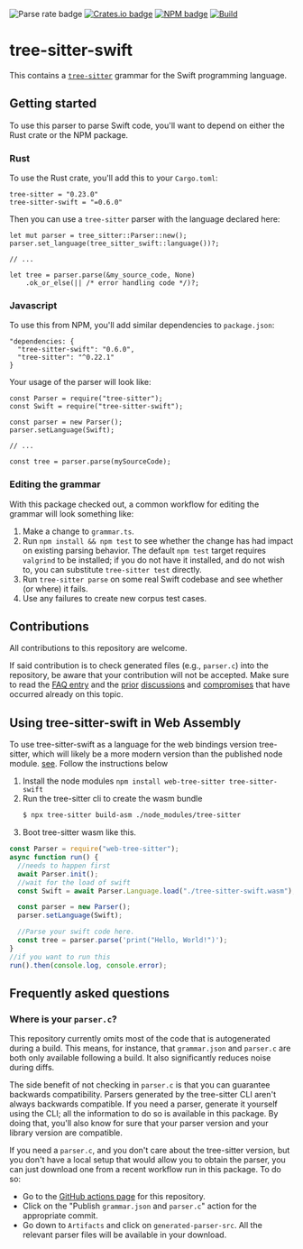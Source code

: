 ![Parse rate badge](https://byob.yarr.is/alex-pinkus/tree-sitter-swift/parse_rate)
[![Crates.io badge](https://byob.yarr.is/alex-pinkus/tree-sitter-swift/crates_io_version)](https://crates.io/crates/tree-sitter-swift)
[![NPM badge](https://byob.yarr.is/alex-pinkus/tree-sitter-swift/npm_version)](https://www.npmjs.com/package/tree-sitter-swift)
[![Build](https://github.com/alex-pinkus/tree-sitter-swift/actions/workflows/top-repos.yml/badge.svg)](https://github.com/alex-pinkus/tree-sitter-swift/actions/workflows/top-repos.yml)

# tree-sitter-swift

This contains a [`tree-sitter`](https://tree-sitter.github.io/tree-sitter) grammar for the Swift programming language.

## Getting started

To use this parser to parse Swift code, you'll want to depend on either the Rust crate or the NPM package.

### Rust

To use the Rust crate, you'll add this to your `Cargo.toml`:

```
tree-sitter = "0.23.0"
tree-sitter-swift = "=0.6.0"
```

Then you can use a `tree-sitter` parser with the language declared here:

```
let mut parser = tree_sitter::Parser::new();
parser.set_language(tree_sitter_swift::language())?;

// ...

let tree = parser.parse(&my_source_code, None)
    .ok_or_else(|| /* error handling code */)?;
```

### Javascript

To use this from NPM, you'll add similar dependencies to `package.json`:

```
"dependencies: {
  "tree-sitter-swift": "0.6.0",
  "tree-sitter": "^0.22.1"
}
```

Your usage of the parser will look like:

```
const Parser = require("tree-sitter");
const Swift = require("tree-sitter-swift");

const parser = new Parser();
parser.setLanguage(Swift);

// ...

const tree = parser.parse(mySourceCode);
```

### Editing the grammar

With this package checked out, a common workflow for editing the grammar will look something like:

1. Make a change to `grammar.ts`.
2. Run `npm install && npm test` to see whether the change has had impact on existing parsing behavior. The default
   `npm test` target requires `valgrind` to be installed; if you do not have it installed, and do not wish to, you can
   substitute `tree-sitter test` directly.
3. Run `tree-sitter parse` on some real Swift codebase and see whether (or where) it fails.
4. Use any failures to create new corpus test cases.

## Contributions

All contributions to this repository are welcome.

If said contribution is to check generated files (e.g., `parser.c`) into the repository, be aware that your contribution will not be accepted. Make sure to read the [FAQ entry](https://github.com/alex-pinkus/tree-sitter-swift?tab=readme-ov-file#where-is-your-parserc) and the [prior](https://github.com/alex-pinkus/tree-sitter-swift/issues/362) [discussions](https://github.com/alex-pinkus/tree-sitter-swift/pull/315) and [compromises](https://github.com/alex-pinkus/tree-sitter-swift/issues/149) that have occurred already on this topic.

## Using tree-sitter-swift in Web Assembly

To use tree-sitter-swift as a language for the web bindings version tree-sitter, which will likely be a more modern version than the published node
module. [see](https://github.com/tree-sitter/tree-sitter/blob/master/lib/binding_web/README.md). Follow the instructions below

1. Install the node modules `npm install web-tree-sitter tree-sitter-swift`
2. Run the tree-sitter cli to create the wasm bundle
   ```sh
   $ npx tree-sitter build-asm ./node_modules/tree-sitter
   ```
3. Boot tree-sitter wasm like this.

```js
const Parser = require("web-tree-sitter");
async function run() {
  //needs to happen first
  await Parser.init();
  //wait for the load of swift
  const Swift = await Parser.Language.load("./tree-sitter-swift.wasm");

  const parser = new Parser();
  parser.setLanguage(Swift);

  //Parse your swift code here.
  const tree = parser.parse('print("Hello, World!")');
}
//if you want to run this
run().then(console.log, console.error);
```

## Frequently asked questions

### Where is your `parser.c`?

This repository currently omits most of the code that is autogenerated during a build. This means, for instance, that
`grammar.json` and `parser.c` are both only available following a build. It also significantly reduces noise during
diffs.

The side benefit of not checking in `parser.c` is that you can guarantee backwards compatibility. Parsers generated by
the tree-sitter CLI aren't always backwards compatible. If you need a parser, generate it yourself using the CLI; all
the information to do so is available in this package. By doing that, you'll also know for sure that your parser version
and your library version are compatible.

If you need a `parser.c`, and you don't care about the tree-sitter version, but you don't have a local setup that would
allow you to obtain the parser, you can just download one from a recent workflow run in this package. To do so:

- Go to the [GitHub actions page](https://github.com/alex-pinkus/tree-sitter-swift/actions) for this
  repository.
- Click on the "Publish `grammar.json` and `parser.c`" action for the appropriate commit.
- Go down to `Artifacts` and click on `generated-parser-src`. All the relevant parser files will be available in your
  download.
